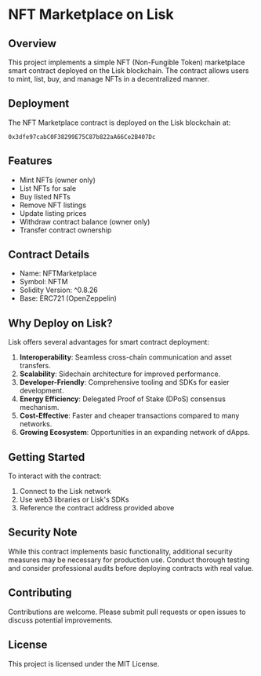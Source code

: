 # NFT Marketplace on Lisk

## Overview

This project implements a simple NFT (Non-Fungible Token) marketplace smart contract deployed on the Lisk blockchain. The contract allows users to mint, list, buy, and manage NFTs in a decentralized manner.

## Deployment

The NFT Marketplace contract is deployed on the Lisk blockchain at:

```
0x3dfe97cabC0F38299E75C87b822aA66Ce2B407Dc
```

## Features

- Mint NFTs (owner only)
- List NFTs for sale
- Buy listed NFTs
- Remove NFT listings
- Update listing prices
- Withdraw contract balance (owner only)
- Transfer contract ownership

## Contract Details

- Name: NFTMarketplace
- Symbol: NFTM
- Solidity Version: ^0.8.26
- Base: ERC721 (OpenZeppelin)

## Why Deploy on Lisk?

Lisk offers several advantages for smart contract deployment:

1. **Interoperability**: Seamless cross-chain communication and asset transfers.
2. **Scalability**: Sidechain architecture for improved performance.
3. **Developer-Friendly**: Comprehensive tooling and SDKs for easier development.
4. **Energy Efficiency**: Delegated Proof of Stake (DPoS) consensus mechanism.
5. **Cost-Effective**: Faster and cheaper transactions compared to many networks.
6. **Growing Ecosystem**: Opportunities in an expanding network of dApps.

## Getting Started

To interact with the contract:
1. Connect to the Lisk network
2. Use web3 libraries or Lisk's SDKs
3. Reference the contract address provided above

## Security Note

While this contract implements basic functionality, additional security measures may be necessary for production use. Conduct thorough testing and consider professional audits before deploying contracts with real value.

## Contributing

Contributions are welcome. Please submit pull requests or open issues to discuss potential improvements.

## License

This project is licensed under the MIT License.